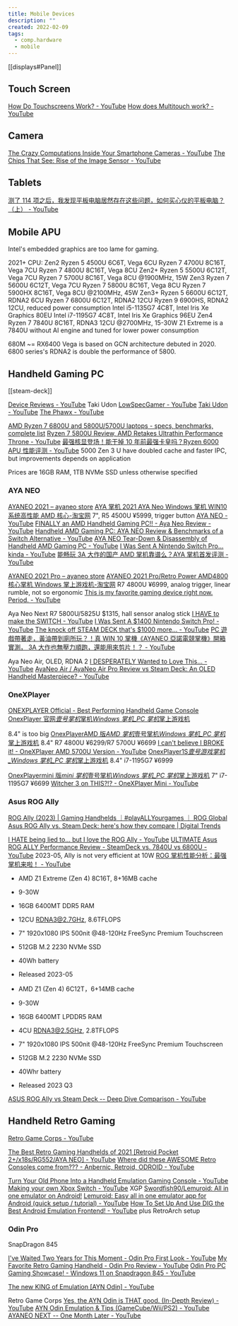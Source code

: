 ```yaml
---
title: Mobile Devices
description: ""
created: 2022-02-09
tags:
  - comp.hardware
  - mobile
---
```


[[displays#Panel]]

## Touch Screen

[How Do Touchscreens Work? - YouTube](https://www.youtube.com/watch?v=cFvh7qM6LdA)
[How does Multitouch work? - YouTube](https://www.youtube.com/watch?v=4mPdNV_smWg)

## Camera

[The Crazy Computations Inside Your Smartphone Cameras - YouTube](https://www.youtube.com/watch?v=yY8OFp0-UZw)
[The Chips That See: Rise of the Image Sensor - YouTube](https://www.youtube.com/watch?v=4dX2IsZDBfg)

## Tablets

[测了 114 项之后，我发现平板电脑居然存在这些问题，如何买心仪的平板电脑？（上） - YouTube](https://www.youtube.com/watch?v=HR2QSSzJrgE)

## Mobile APU

Intel's embedded graphics are too lame for gaming.

2021+ CPU:
Zen2
Ryzen 5 4500U 6C6T, Vega 6CU
Ryzen 7 4700U 8C16T, Vega 7CU
Ryzen 7 4800U 8C16T, Vega 8CU
Zen2+
Ryzen 5 5500U 6C12T, Vega 7CU
Ryzen 7 5700U 8C16T, Vega 8CU @1900MHz, 15W
Zen3
Ryzen 7 5600U 6C12T, Vega 7CU
Ryzen 7 5800U 8C16T, Vega 8CU
Ryzen 7 5900HX 8C16T, Vega 8CU @2100MHz, 45W
Zen3+
Ryzen 5 6600U 6C12T, RDNA2 6CU
Ryzen 7 6800U 6C12T, RDNA2 12CU
Ryzen 9 6900HS, RDNA2 12CU, reduced power consumption
Intel i5-1135G7 4C8T, Intel Iris Xe Graphics 80EU
Intel i7-1195G7 4C8T, Intel Iris Xe Graphics 96EU
Zen4
Ryzen 7 7840U 8C16T, RDNA3 12CU @2700MHz, 15-30W
Z1 Extreme is a 7840U without AI engine and tuned for lower power consumption

680M ~= RX6400
Vega is based on GCN architecture debuted in 2020.
6800 series's RDNA2 is double the performance of 5800.

## Handheld Gaming PC

[[steam-deck]]

[Device Reviews - YouTube](https://www.youtube.com/playlist?list=PL9lafQPiMYh78DBIv64t_EgpW9vqY1k2s) Taki Udon
[LowSpecGamer - YouTube](https://www.youtube.com/c/LowSpecGamer)
[Taki Udon - YouTube](https://www.youtube.com/channel/UCKF5151a6yAooOILrYTvfJg)
[The Phawx - YouTube](https://www.youtube.com/c/ThePhawx)

[AMD Ryzen 7 6800U and 5800U/5700U laptops - specs, benchmarks, complete list](https://www.ultrabookreview.com/36030-amd-ryzen-7-u-laptops/)
[Ryzen 7 5800U Review, AMD Retakes Ultrathin Performance Throne - YouTube](https://www.youtube.com/watch?v=edpdmbmYOj0)
[最强核显登场！能干掉 10 年前最强卡皇吗？Ryzen 6000 APU 性能评测 - YouTube](https://www.youtube.com/watch?v=4Kw5jo4hbn8)
5000 Zen 3 U have doubled cache and faster IPC, but improvements depends on application

Prices are 16GB RAM, 1TB NVMe SSD unless otherwise specified

### AYA NEO

[AYANEO 2021 – ayaneo store](https://store.ayaneo.com/products/ayaneo-2021)
[AYA 掌机 2021 AYA Neo Windows 掌机 WIN10 系统高性能 AMD 核心-淘宝网](https://item.taobao.com/item.htm?id=640487645858) 7", R5 4500U ¥5999, trigger button
[AYA NEO - YouTube](https://www.youtube.com/playlist?list=PL9lafQPiMYh7YO5aIRJQVAMtIJ_R3PLjJ)
[FINALLY an AMD Handheld Gaming PC!! - Aya Neo Review - YouTube](https://www.youtube.com/watch?v=wINKqvWou5w)
[Handheld AMD Gaming PC: AYA NEO Review & Benchmarks of a Switch Alternative - YouTube](https://www.youtube.com/watch?v=y1Mfo43UnuY)
[AYA NEO Tear-Down & Disassembly of Handheld AMD Gaming PC - YouTube](https://www.youtube.com/watch?v=f7vhZw4QiYY)
[I Was Sent A Nintendo Switch Pro... kinda - YouTube](https://www.youtube.com/watch?v=LMDEn1DT5Yo)
[能畅玩 3A 大作的国产 AMD 掌机靠谱么？AYA 掌机首发评测 - YouTube](https://www.youtube.com/watch?v=BzZU0FelTUM)

[AYANEO 2021 Pro – ayaneo store](https://store.ayaneo.com/products/ayaneo-2021-pro)
[AYANEO 2021 Pro/Retro Power AMD4800 核心掌机 Windows 掌上游戏机-淘宝网](https://item.taobao.com/item.htm?id=661477291204) R7 4800U ¥6999, analog trigger, linear rumble, not so ergonomic
[This is my favorite gaming device right now. Period. - YouTube](https://www.youtube.com/watch?v=ImN-p_S9fMU)

Aya Neo Next R7 5800U/5825U $1315, hall sensor analog stick
[I HAVE to make the SWITCH - YouTube](https://www.youtube.com/watch?v=TQV5ZywkAx8)
[I Was Sent A $1400 Nintendo Switch Pro! - YouTube](https://www.youtube.com/watch?v=mfdQjrjxYos)
[The knock off STEAM DECK that's $1000 more... - YouTube](https://www.youtube.com/watch?v=kUl3ubGe4UE)
[PC 遊戲帶著走，黃油帶到廁所玩？！真 WIN 10 掌機《AYANEO 亞諾電競掌機》開箱實測， 3A 大作也無壓力順跑，還能用來剪片！？ - YouTube](https://www.youtube.com/watch?v=gmQpSOr6K78)

Aya Neo Air, OLED, RDNA 2
[I DESPERATELY Wanted to Love This... - YouTube](https://www.youtube.com/watch?v=XbA6S0kdu2o)
[AyaNeo Air / AyaNeo Air Pro Review vs Steam Deck: An OLED Handheld Masterpiece? - YouTube](https://www.youtube.com/watch?v=aei6_e5k4so)

### OneXPlayer

[ONEXPLAYER Official - Best Performing Handheld Game Console](https://onexplayerstore.com/)
[OnexPlayer 官网*壹号掌机*掌机*Windows 掌机\_PC 掌机*掌上游戏机](http://www.onexplayer.com/)

8.4" is too big
[OnexPlayerAMD 版*AMD 掌机*壹号掌机*Windows 掌机\_PC 掌机*掌上游戏机](http://www.onexplayer.com/product/OnexPlayer_AMD/) 8.4" R7 4800U ¥6299/R7 5700U ¥6699
[I can't believe I BROKE it! - OneXPlayer AMD 5700U Version - YouTube](https://www.youtube.com/watch?v=ljdd26UH94E)
[OnexPlayer1S*壹号游戏掌机\_Windows 掌机\_PC 掌机*掌上游戏机](http://www.onexplayer.com/product/OnexPlayer_1S/) 8.4" i7-1195G7 ¥6999

[OnexPlayermini 版*mini 掌机*壹号掌机*Windows 掌机\_PC 掌机*掌上游戏机](http://www.onexplayer.com/product/OnexPlayermini/) 7" i7-1195G7 ¥6699
[Witcher 3 on THIS?!? - OneXPlayer Mini - YouTube](https://www.youtube.com/watch?v=P7br33n81LY)

### Asus ROG Ally

[ROG Ally (2023) | Gaming Handhelds ｜#playALLYourgames ｜ ROG Global](https://rog.asus.com/gaming-handhelds/rog-ally/rog-ally-2023/)
[Asus ROG Ally vs. Steam Deck: here's how they compare | Digital Trends](https://www.digitaltrends.com/computing/asus-rog-ally-vs-steam-deck/)

[I HATE being lied to… but I love the ROG Ally - YouTube](https://www.youtube.com/watch?v=qLVgr29NMA0)
[ULTIMATE Asus ROG ALLY Performance Review - SteamDeck vs. 7840U vs 6800U - YouTube](https://www.youtube.com/watch?v=BOMiEI7ojd8) 2023-05, Ally is not very efficient at 10W
[ROG 掌机性能分析：最强掌机来啦！ - YouTube](https://www.youtube.com/watch?v=y3-4FgTmGIQ)

- AMD Z1 Extreme (Zen 4) 8C16T, 8+16MB cache
- 9-30W
- 16GB 6400MT DDR5 RAM
- 12CU RDNA3@2.7GHz, 8.6TFLOPS
- 7" 1920x1080 IPS 500nit @48-120Hz FreeSync Premium Touchscreen
- 512GB M.2 2230 NVMe SSD
- 40Wh battery
- Released 2023-05

- AMD Z1 (Zen 4) 6C12T，6+14MB cache
- 9-30W
- 16GB 6400MT LPDDR5 RAM
- 4CU RDNA3@2.5GHz, 2.8TFLOPS
- 7" 1920x1080 IPS 500nit @48-120Hz FreeSync Premium Touchscreen
- 512GB M.2 2230 NVMe SSD
- 40Whr battery
- Released 2023 Q3

[ASUS ROG Ally vs Steam Deck -- Deep Dive Comparison - YouTube](https://www.youtube.com/watch?v=BKhQr_Tq_DI)

## Handheld Retro Gaming

[Retro Game Corps - YouTube](https://www.youtube.com/c/RetroGameCorps)

[The Best Retro Gaming Handhelds of 2021 [Retroid Pocket 2+/x18s/RG552/AYA NEO] - YouTube](https://www.youtube.com/watch?v=cFcFlsFVg4k)
[Where did these AWESOME Retro Consoles come from??? - Anbernic, Retroid, ODROID - YouTube](https://www.youtube.com/watch?v=LXj5A9ZhPSE)

[Turn Your Old Phone Into a Handheld Emulation Gaming Console - YouTube](https://www.youtube.com/watch?v=aS_VYsR1T0o)
[Making your own Xbox Switch - YouTube](https://www.youtube.com/watch?v=hftzU-i39_4) XGP
[Swordfish90/Lemuroid: All in one emulator on Android!](https://github.com/Swordfish90/Lemuroid)
[Lemuroid: Easy all in one emulator app for Android (quick setup / tutorial) - YouTube](https://www.youtube.com/watch?v=iAzTq6D8maY)
[How To Set Up And Use DIG the Best Android Emulation Frontend! - YouTube](https://www.youtube.com/watch?v=fT0bRIOp9XU) plus RetroArch setup

### Odin Pro

SnapDragon 845

[I've Waited Two Years for This Moment - Odin Pro First Look - YouTube](https://www.youtube.com/watch?v=zDxi4wZkTLE)
[My Favorite Retro Gaming Handheld - Odin Pro Review - YouTube](https://www.youtube.com/watch?v=-NaQR9eVDB8)
[Odin Pro PC Gaming Showcase! - Windows 11 on Snapdragon 845 - YouTube](https://www.youtube.com/watch?v=6NADjIc9uNk)

[The new KING of Emulation [AYN Odin] - YouTube](https://www.youtube.com/watch?v=qOE76NBOTCw)

Retro Game Corps
[Yes, the AYN Odin is THAT good. (In-Depth Review) - YouTube](https://www.youtube.com/watch?v=TK9-5fdpicg)
[AYN Odin Emulation & Tips (GameCube/Wii/PS2) - YouTube](https://www.youtube.com/watch?v=PliCqMdmUbM)
[AYANEO NEXT -- One Month Later - YouTube](https://www.youtube.com/watch?v=IzS6Jp7XBs4)
